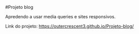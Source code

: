 #Projeto blog

Apredendo a usar media queries e sites responsivos.

Link do projeto: https://outercrescent3.github.io/Projeto-blog/